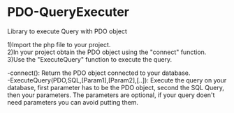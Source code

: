 # PDO-QueryExecuter
Library to execute Query with PDO object

1)Import the php file to your project.<br>
2)In your project obtain the PDO object using the "connect" function.<br>
3)Use the "ExecuteQuery" function to execute the query.<br>


-connect(): Return the PDO object connected to your database.<br>
-ExecuteQuery(PDO,SQL,[Param1],[Param2],[..]): Execute the query on your database, first parameter has to be the PDO object, second the SQL Query, then your parameters.
The parameters are optional, if your query doen't need parameters you can avoid putting them.

